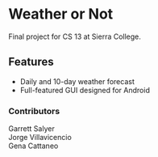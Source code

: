 # Weather or Not #
Final project for CS 13 at Sierra College.

## Features
- Daily and 10-day weather forecast
- Full-featured GUI designed for Android

### Contributors ###
Garrett Salyer  
Jorge Villavicencio  
Gena Cattaneo
